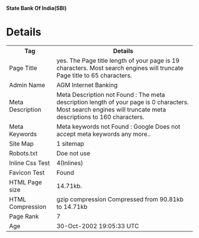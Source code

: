 <html>
<body>
<b>State Bank Of India(SBI)</b>
<h1> Details </h1>
<table>
<tr>
<th> Tag </th>
<th> Details</th>
</tr>
<tr>
<td>Page Title</td>
<td>yes.
The Page title length of your page is 19 characters. Most search engines will truncate Page title to 65 characters.</td>
</tr>
<tr>
<td>Admin Name</td>
<td>AGM Internet Banking</td>
</tr>
<tr>
<td>Meta Description</td> 
<td>Meta Description not Found : The meta description length of your page is 0 characters. Most search engines will truncate meta descriptions to 160 characters.</td>
</tr>
<tr>
<td>Meta Keywords</td>
<td>Meta keywords not Found : Google Does not accept meta keywords any more..</td>
</tr>
<tr>
<td> Site Map </td>
<td> 1 sitemap</td>
</tr>
<tr>
<td>Robots.txt</td>
<td> Doe not use</td>
</tr>
<tr>
<td>Inline Css Test</td>
<td>4(Inlines)</td>
</tr>
<tr>
<td> Favicon Test </td>
<td>  Found </td>
</tr>
<tr>
<td>HTML Page size</td>
<td>14.71kb.</td>
</tr>
<tr>
<td>HTML Compression </td>
<td>gzip compression
Compressed from 90.81kb to 14.71kb</td>
</tr>

<tr>
<td>Page Rank</td>
<td>7</td>
</tr>
<tr>
<td>Age</td>
<td>30-Oct-2002 19:05:33 UTC</td>
</tr>


</table>
<body/>
<html/>

